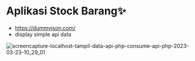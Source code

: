 # Aplikasi Stock Barang✨
- https://dummyjson.com/
- display simple api data

![screencapture-localhost-tampil-data-api-php-consume-api-php-2023-03-23-10_29_01](https://user-images.githubusercontent.com/45688720/227094759-e608f329-0dbd-4948-a5d6-40259616e41a.png)
